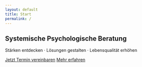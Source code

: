 ```yaml
---
layout: default
title: Start
permalink: /
---
```


<section class="hero">
  <div class="hero-content">
    <h1>Systemische Psychologische Beratung</h1>
    <p class="hero-subtitle">Stärken entdecken &middot; Lösungen gestalten &middot; Lebensqualität erhöhen</p>
    <div class="hero-cta">
      <a href="{{ '/contact/' | relative_url }}" class="btn primary">Jetzt Termin vereinbaren</a>
      <a href="{{ '/about/' | relative_url }}" class="btn secondary">Mehr erfahren</a>
    </div>
  </div>
</section>
